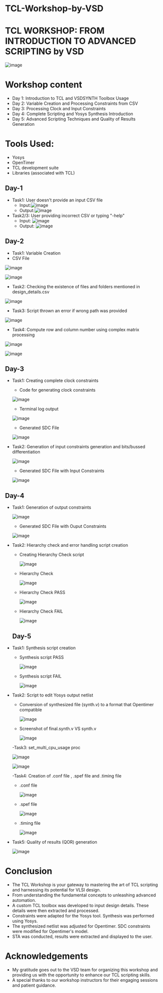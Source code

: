 # TCL-Workshop-by-VSD
# TCL WORKSHOP: FROM INTRODUCTION TO ADVANCED SCRIPTING by VSD

![image](https://github.com/aryavivek/TCL-Workshop-by-VSD/blob/main/Workshop%20Scripts/TCL-Workshop1-2048x1448.jpg?raw=true)

# Workshop content
- Day 1: Introduction to TCL and VSDSYNTH Toolbox Usage
- Day 2: Variable Creation and Processing Constraints from CSV
- Day 3: Processing Clock and Input Constraints
- Day 4: Complete Scripting and Yosys Synthesis Introduction
- Day 5: Advanced Scripting Techniques and Quality of Results Generation

# Tools Used:
- Yosys
- OpenTimer
- TCL development suite
- Libraries (associated with TCL)

## Day-1
- Task1: User doesn't provide an input CSV file
   - Input:![image](https://github.com/aryavivek/TCL-Workshop-by-VSD/blob/main/Workshop%20Scripts/Day%201/Screenshot%202023-08-23%20113033.png?raw=true)
   - Output:![image](https://github.com/aryavivek/TCL-Workshop-by-VSD/blob/main/Workshop%20Scripts/Day%201/Screenshot%202023-08-23%20220231.png?raw=true)
- Task2/3: User providing incorrect CSV or typing "-help"
   - Input: ![image](https://github.com/aryavivek/TCL-Workshop-by-VSD/blob/main/Workshop%20Scripts/Day%201/Screenshot%202023-08-23%20220811.png?raw=true)
   - Output: ![image](https://github.com/aryavivek/TCL-Workshop-by-VSD/blob/main/Workshop%20Scripts/Day%201/Screenshot%202023-08-23%20220539.png?raw=true)

## Day-2
- Task1: Variable Creation
- CSV File
  
 ![image](https://github.com/aryavivek/TCL-Workshop-by-VSD/blob/main/Workshop%20Scripts/Day2/csv%20file.png)
 
 ![image](https://github.com/aryavivek/TCL-Workshop-by-VSD/blob/main/Workshop%20Scripts/Day2/task1.png)
 
- Task2: Checking the existence of files and folders mentioned in design_details.csv
  
 ![image](https://github.com/aryavivek/TCL-Workshop-by-VSD/blob/main/Workshop%20Scripts/Day2/task2.png)
 
- Task3: Script thrown an error if wrong path was provided
  
 ![image](https://github.com/aryavivek/TCL-Workshop-by-VSD/blob/main/Workshop%20Scripts/Day2/task3.png)
 
- Task4: Compute row and column number using complex matrix processing

 ![image](https://github.com/aryavivek/TCL-Workshop-by-VSD/blob/main/Workshop%20Scripts/Day2/task4.png)
 
 ![image](https://github.com/aryavivek/TCL-Workshop-by-VSD/blob/main/Workshop%20Scripts/Day2/task4_1.png)

## Day-3

- Task1: Creating complete clock constraints

  - Code for generating clock constraints
    
   ![image](https://github.com/aryavivek/TCL-Workshop-by-VSD/blob/main/Workshop%20Scripts/Day3/input%20code.png)

  - Terminal log output

   ![image](https://github.com/aryavivek/TCL-Workshop-by-VSD/blob/main/Workshop%20Scripts/Day3/day3_task1.png)
  
  - Generated SDC File

   ![image](https://github.com/aryavivek/TCL-Workshop-by-VSD/blob/main/Workshop%20Scripts/Day3/SDC%20file.png)
  
- Task2: Generation of input constraints generation and bits/bussed differentiation

   ![image](https://github.com/aryavivek/TCL-Workshop-by-VSD/blob/main/Workshop%20Scripts/Day3/day3_task2.png)

  - Generated SDC File with Input Constraints

   ![image](https://github.com/aryavivek/TCL-Workshop-by-VSD/blob/main/Workshop%20Scripts/Day3/input_delay.png)

## Day-4

- Task1: Generation of output constraints

   ![image](https://github.com/aryavivek/TCL-Workshop-by-VSD/blob/main/Workshop%20Scripts/Day4/day4_task1.png)

  - Generated SDC File with Ouput Constraints

   ![image](https://github.com/aryavivek/TCL-Workshop-by-VSD/blob/main/Workshop%20Scripts/Day4/output%20delay.png)

- Task2:  Hierarchy check and error handling script creation

  - Creating Hierarchy Check script

     ![image](https://github.com/aryavivek/TCL-Workshop-by-VSD/blob/main/Workshop%20Scripts/Day4/creating_hierarchy.png)

  - Hierarchy Check

    ![image](https://github.com/aryavivek/TCL-Workshop-by-VSD/blob/main/Workshop%20Scripts/Day4/hierarchy%20check.png)
  
   - Hierarchy Check PASS

      ![image](https://github.com/aryavivek/TCL-Workshop-by-VSD/blob/main/Workshop%20Scripts/Day4/hierarchy%20Check%20PASS.png)
     
    - Hierarchy Check FAIL

      ![image](https://github.com/aryavivek/TCL-Workshop-by-VSD/blob/main/Workshop%20Scripts/Day4/hierarchy%20Check%20fail.png)

  ## Day-5

- Task1: Synthesis script creation

   - Synthesis script PASS

     ![image](https://github.com/aryavivek/TCL-Workshop-by-VSD/blob/main/Workshop%20Scripts/Day5/Synthesis%20Pass.png)

  - Synthesis script FAIL

     ![image](https://github.com/aryavivek/TCL-Workshop-by-VSD/blob/main/Workshop%20Scripts/Day5/Synthesis%20FAIL.png)

- Task2: Script to edit Yosys output netlist
   - Conversion of synthesized file (synth.v) to a format that Opentimer compatible
     
     ![image](https://github.com/aryavivek/TCL-Workshop-by-VSD/blob/main/Workshop%20Scripts/Day5/day5_task2.png)
     
   - Screenshot of final.synth.v VS synth.v
     
     ![image](https://github.com/aryavivek/TCL-Workshop-by-VSD/blob/main/Workshop%20Scripts/Day5/final.synth.v%20vs%20.synth.v.png)

  -Task3: set_multi_cpu_usage proc

   ![image](https://github.com/aryavivek/TCL-Workshop-by-VSD/blob/main/Workshop%20Scripts/Day5/set_multi_cpu%20proc.png)

   ![image](https://github.com/aryavivek/TCL-Workshop-by-VSD/blob/main/Workshop%20Scripts/Day5/test_tcl.png)

  -Task4: Creation of .conf file , .spef file and .timing file

  - .conf file
  
     ![image](https://github.com/aryavivek/TCL-Workshop-by-VSD/blob/main/Workshop%20Scripts/Day5/conf%20file.png)
     
  - .spef file
    
     ![image](https://github.com/aryavivek/TCL-Workshop-by-VSD/blob/main/Workshop%20Scripts/Day5/spef_file.png)
    
  - .timing file
 
     ![image](https://github.com/aryavivek/TCL-Workshop-by-VSD/blob/main/Workshop%20Scripts/Day5/timing%20file.png)

 - Task5: Quality of results (QOR) generation

     ![image](https://github.com/aryavivek/TCL-Workshop-by-VSD/blob/main/Workshop%20Scripts/Day5/QOR.png)

# Conclusion
   - The TCL Workshop is your gateway to mastering the art of TCL scripting and harnessing its potential for VLSI design.
   - From understanding the fundamental concepts to unleashing advanced automation.
   - A custom TCL toolbox was developed to input design details. These details were then extracted and processed.
   - Constraints were adapted for the Yosys tool. Synthesis was performed using Yosys.
   - The synthesized netlist was adjusted for Opentimer. SDC constraints were modified for Opentimer's model.
   - STA was conducted, results were extracted and displayed to the user.
  
# Acknowledgements
   - My gratitude goes out to the VSD team for organizing this workshop and providing us with the opportunity to enhance our TCL scripting skills.
   - A special thanks to our workshop instructors for their engaging sessions and patient guidance.
